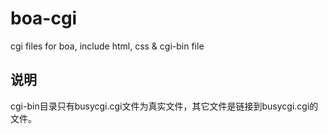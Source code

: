 # boa-cgi
cgi files for boa, include html, css &amp; cgi-bin file

## 说明
cgi-bin目录只有busycgi.cgi文件为真实文件，其它文件是链接到busycgi.cgi的文件。


